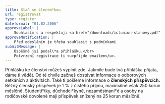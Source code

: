 ```yaml
---
title: Staň se členem*kou
url: registrovat
type: register
dateformat: "01.02.2006"
approveLabel: |
    Souhlasím s a respektuji <a href="/downloads/ictunion-stanovy.pdf" target="_blank">stanovy</a> Odborové organizace pracujících v ICT.
approveNotification: |
    Před odesláním je třeba souhlasit s podmínkami
submitMessage: |
    Úspěšně jsi podal\*a přihlášku.</br>
    Potvrzení registrace ti <u>přijde emailem</u>.
---
```

Přihlášku ke členství můžeš vyplnit zde. Jakmile bude tvá přihláška přijata, dáme ti vědět. Od té chvíle začneš dostávat informace o odborových setkáních a aktivitách. Také ti pošleme informace o **členských příspěvcích.** Běžný členský příspěvek je 1 % z čistého příjmu, maximálně však 250 korun měsíčně. Studenti\*tky, důchodci\*kyně, nezaměstnaní\*é a osoby na rodičovské dovolené mají příspěvek snížený na 25 korun měsíčně.
